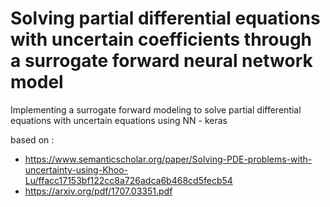 # Solving partial differential equations with uncertain coefficients through a surrogate forward neural network model

Implementing a surrogate forward modeling to solve partial differential equations with uncertain equations using NN - keras

based on : 
* https://www.semanticscholar.org/paper/Solving-PDE-problems-with-uncertainty-using-Khoo-Lu/ffacc17153bf122cc8a726adca6b468cd5fecb54
* https://arxiv.org/pdf/1707.03351.pdf
